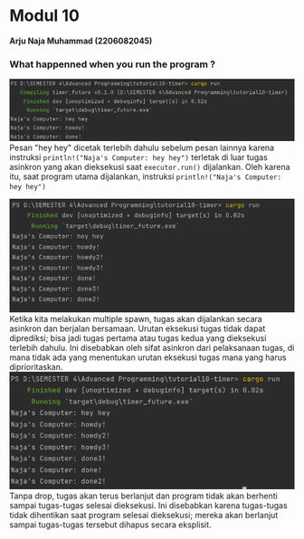 # Modul 10
**Arju Naja Muhammad (2206082045)**

### What happenned when you run the program ?

![image.png](image.png)
Pesan "hey hey" dicetak terlebih dahulu sebelum pesan lainnya karena instruksi `println!("Naja's Computer: hey hey")` terletak di luar tugas asinkron yang akan dieksekusi saat `executor.run()` dijalankan. Oleh karena itu, saat program utama dijalankan, instruksi `println!("Naja's Computer: hey hey")` 

![image2.png](image2.png)
Ketika kita melakukan multiple spawn, tugas akan dijalankan secara asinkron dan berjalan bersamaan. Urutan eksekusi tugas tidak dapat diprediksi; bisa jadi tugas pertama atau tugas kedua yang dieksekusi terlebih dahulu. Ini disebabkan oleh sifat asinkron dari pelaksanaan tugas, di mana tidak ada yang menentukan urutan eksekusi tugas mana yang harus diprioritaskan.
![image3.png](image3.png)
Tanpa drop, tugas akan terus berlanjut dan program tidak akan berhenti sampai tugas-tugas selesai dieksekusi. Ini disebabkan karena tugas-tugas tidak dihentikan saat program selesai dieksekusi; mereka akan berlanjut sampai tugas-tugas tersebut dihapus secara eksplisit.

